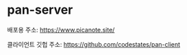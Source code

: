 # pan-server

배포용 주소: https://www.picanote.site/

클라이언트 깃헙 주소: https://github.com/codestates/pan-client
